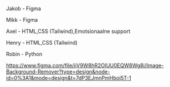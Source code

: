 Jakob - Figma

Mikk - Figma

Axel - HTML,CSS (Tailwind),Emotsionaalne support

Henry - HTML,CSS (Tailwind)

Robin - Python

https://www.figma.com/file/jiV9W8hR2OIUU0EQW8Wg8i/Image-Background-Remover?type=design&node-id=0%3A1&mode=design&t=7dP3EJmnPmHboj5T-1


